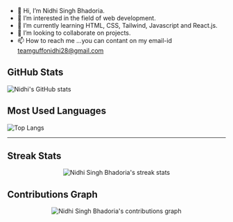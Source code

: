 - 👋 Hi, I’m Nidhi Singh Bhadoria. 
- 👀 I’m interested in the field of web development. 
- 🌱 I’m currently learning HTML, CSS, Tailwind, Javascript and React.js.
- 💞️ I’m looking to collaborate on projects.
- 📫 How to reach me ...you can contant on my email-id teamguffonidhi28@gmail.com
## GitHub Stats
![Nidhi's GitHub stats](https://github-readme-stats.vercel.app/api?username=Nidhi28fg&show_icons=true&count_private=true)
## Most Used Languages
![Top Langs](https://github-readme-stats.vercel.app/api/top-langs/?username=Nidhi28fg&layout=compact)
_____________________________________________________________________________________________________________________________________________________________________________________________
## Streak Stats
<p align="center">
  <img src="https://github-readme-streak-stats.herokuapp.com/?user=Nidhi28fg" alt="Nidhi Singh Bhadoria's streak stats" />
</p>

## Contributions Graph
<p align="center">
  <img src="https://github-readme-activity-graph.cyclic.app/graph?username=Nidhi28fg&theme=react-dark" alt="Nidhi Singh Bhadoria's contributions graph" />
</p>


